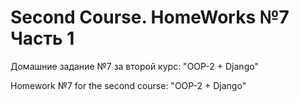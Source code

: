 # Second Course. HomeWorks №7 Часть 1

Домашние задание №7 за второй курс: "OOP-2 + Django"

Homework №7 for the second сourse: "OOP-2 + Django"
